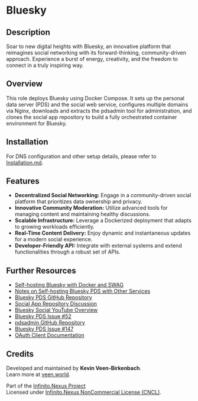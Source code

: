 # Bluesky

## Description

Soar to new digital heights with Bluesky, an innovative platform that reimagines social networking with its forward-thinking, community-driven approach. Experience a burst of energy, creativity, and the freedom to connect in a truly inspiring way.

## Overview

This role deploys Bluesky using Docker Compose. It sets up the personal data server (PDS) and the social web service, configures multiple domains via Nginx, downloads and extracts the pdsadmin tool for administration, and clones the social app repository to build a fully orchestrated container environment for Bluesky.

## Installation

For DNS configuration and other setup details, please refer to [Installation.md](./Installation.md).

## Features

- **Decentralized Social Networking:** Engage in a community-driven social platform that prioritizes data ownership and privacy.
- **Innovative Community Moderation:** Utilize advanced tools for managing content and maintaining healthy discussions.
- **Scalable Infrastructure:** Leverage a Dockerized deployment that adapts to growing workloads efficiently.
- **Real-Time Content Delivery:** Enjoy dynamic and instantaneous updates for a modern social experience.
- **Developer-Friendly API:** Integrate with external systems and extend functionalities through a robust set of APIs.

## Further Resources

- [Self-hosting Bluesky with Docker and SWAG](https://therobbiedavis.com/selfhosting-bluesky-with-web-app-and-swag/)
- [Notes on Self-hosting Bluesky PDS with Other Services](https://cprimozic.net/notes/posts/notes-on-self-hosting-bluesky-pds-alongside-other-services/)
- [Bluesky PDS GitHub Repository](https://github.com/bluesky-social/pds)
- [Social App Repository Discussion](https://chatgpt.com/c/678a2eb6-145c-800f-bf51-ff706981a928)
- [Bluesky Social YouTube Overview](https://www.youtube.com/watch?v=7_AG50u7D6c)
- [Bluesky PDS Issue #52](https://github.com/bluesky-social/pds/issues/52)
- [pdsadmin GitHub Repository](https://github.com/lhaig/pdsadmin)
- [Bluesky PDS Issue #147](https://github.com/bluesky-social/pds/issues/147)
- [OAuth Client Documentation](https://docs.bsky.app/docs/advanced-guides/oauth-client)

## Credits

Developed and maintained by **Kevin Veen-Birkenbach**.  
Learn more at [veen.world](https://www.veen.world).

Part of the [Infinito.Nexus Project](https://github.com/kevinveenbirkenbach/infinito-nexus)  
Licensed under [Infinito.Nexus NonCommercial License (CNCL)](https://s.veen.world/cncl).
